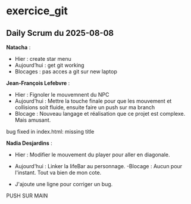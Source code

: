# exercice_git

## Daily Scrum du 2025-08-08

**Natacha** :

- Hier : create star menu
- Aujourd’hui : get git working
- Blocages : pas acces a git sur new laptop

**Jean-François Lefebvre** :

- Hier : Fignoler le mouvemnent du NPC
- Aujourd'hui : Mettre la touche finale pour que les mouvement et collisions soit fluide, ensuite faire un push sur ma branch
- Blocage : Nouveau langage et réalisation que ce projet est complexe. Mais amusant.

bug fixed in index.html: missing title

**Nadia Desjardins** :

- Hier : Modifier le mouvement du player pour aller en diagonale.
- Aujourd'hui : Linker la lifeBar au personnage.
-Blocage : Aucun pour l'instant. Tout va bien de mon cote.

- J'ajoute une ligne pour corriger un bug.


PUSH SUR MAIN

